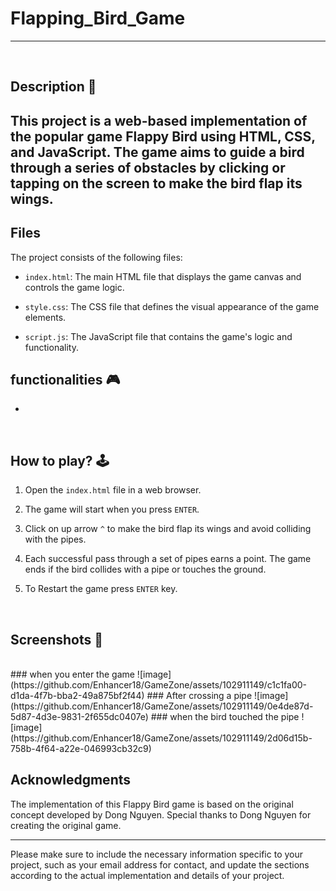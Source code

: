 # **Flapping_Bird_Game** 

---

<br>

## **Description 📃**
<!-- add your game description here  -->
This project is a web-based implementation of the popular game Flappy Bird using HTML, CSS, and JavaScript. The game aims to guide a bird through a series of obstacles by clicking or tapping on the screen to make the bird flap its wings.
- 

## Files

The project consists of the following files:

- `index.html`: The main HTML file that displays the game canvas and controls the game logic.

- `style.css`: The CSS file that defines the visual appearance of the game elements.

- `script.js`: The JavaScript file that contains the game's logic and functionality.


## **functionalities 🎮**
<!-- add functionalities over here -->
- 
<br>

## **How to play? 🕹️**

1. Open the `index.html` file in a web browser.

2. The game will start when you press `ENTER`.

3. Click on up arrow `^` to make the bird flap its wings and avoid colliding with the pipes.

4. Each successful pass through a set of pipes earns a point. The game ends if the bird collides with a pipe or touches the ground.

5. To Restart the game press `ENTER` key.

<br>

## **Screenshots 📸**

<br>
<!-- add your screenshots like this -->
<!-- ![image](url) -->
### when you enter the game 
![image](https://github.com/Enhancer18/GameZone/assets/102911149/c1c1fa00-d1da-4f7b-bba2-49a875bf2f44)
### After crossing a pipe 
![image](https://github.com/Enhancer18/GameZone/assets/102911149/0e4de87d-5d87-4d3e-9831-2f655dc0407e)
### when the bird touched the pipe 
![image](https://github.com/Enhancer18/GameZone/assets/102911149/2d06d15b-758b-4f64-a22e-046993cb32c9)


<br>

## Acknowledgments

The implementation of this Flappy Bird game is based on the original concept developed by Dong Nguyen. Special thanks to Dong Nguyen for creating the original game.

---
Please make sure to include the necessary information specific to your project, such as your email address for contact, and update the sections according to the actual implementation and details of your project.
